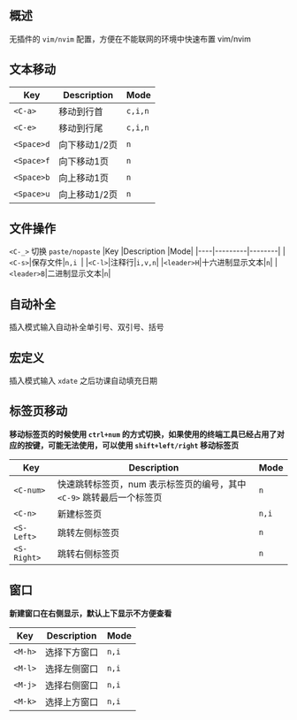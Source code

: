 ## 概述

无插件的 `vim/nvim` 配置，方便在不能联网的环境中快速布置 vim/nvim 

## 文本移动
|Key |Description |Mode |
|----|---------|--------|
|`<C-a>`|移动到行首|`c,i,n`|
|`<C-e>`|移动到行尾|`c,i,n`|
|`<Space>d`|向下移动1/2页|`n`|
|`<Space>f`|向下移动1页|`n`|
|`<Space>b`|向上移动1页|`n`|
|`<Space>u`|向上移动1/2页|`n`|

## 文件操作
`<C-_>` 切换 `paste/nopaste`
|Key |Description |Mode|
|----|---------|--------|
|`<C-s>`|保存文件|`n,i `|
|`<C-l>`|注释行|`i,v,n`|
|`<leader>H`|十六进制显示文本|`n`|
|`<leader>B`|二进制显示文本|`n`|


## 自动补全
插入模式输入自动补全单引号、双引号、括号

## 宏定义
插入模式输入 `xdate` 之后功课自动填充日期

## 标签页移动
**移动标签页的时候使用 `ctrl+num` 的方式切换，如果使用的终端工具已经占用了对应的按键，可能无法使用，可以使用 `shift+left/right` 移动标签页**

|Key |Description |Mode |
|----|---------|--------|
|`<C-num>`|快速跳转标签页，num 表示标签页的编号，其中 `<C-9>` 跳转最后一个标签页|`n`|
|`<C-n>`|新建标签页|`n,i`|
|`<S-Left>`|跳转左侧标签页|`n`|
|`<S-Right>`|跳转右侧标签页|`n`|

## 窗口
**新建窗口在右侧显示，默认上下显示不方便查看**

|Key |Description |Mode |
|----|---------|--------|
|`<M-h>`|选择下方窗口|`n,i`|
|`<M-l>`|选择左侧窗口|`n,i`|
|`<M-j>`|选择右侧窗口|`n,i`|
|`<M-k>`|选择上方窗口|`n,i`|
